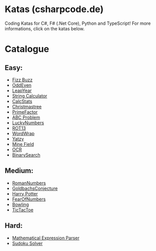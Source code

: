 # Katas (csharpcode.de)

Coding Katas for C#, F# (.Net Core), Python and TypeScript! For more informations, click on the katas below.


# Catalogue

Easy:
--------------
* [Fizz Buzz](/Descriptions/FizzBuzz.md)
* [OddEven](/Descriptions/OddEven.md)
* [LeapYear](/Descriptions/LeapYear.md)
* [String Calculator](/Descriptions/StringCalculator.md)
* [CalcStats](/Descriptions/CalcStats.md)
* [Christmastree](/Descriptions/Christmastree.md)
* [PrimeFactor](/Descriptions/PrimeFactor.md)
* [ABC Problem](/Descriptions/ABC.md)
* [LuckyNumbers](/Descriptions/LuckyNumbers.md)
* [ROT13](/Descriptions/ROT13.md)
* [WordWrap](/Descriptions/WordWrap.md)
* [Yatzy](/Descriptions/Yatzy.md)
* [Mine Field](/Descriptions/MineField.md)
* [OCR](/Descriptions/BankOCR.md)
* [BinarySearch](/Descriptions/BinarySearch.md)

Medium:
--------------
* [RomanNumbers](/Descriptions/RomanNumbers.md)
* [GoldbachsConjecture](/Descriptions/GoldbachsConjecture.md)
* [Harry Potter](/Descriptions/HarryPotter.md)
* [FearOfNumbers](/Descriptions/FearOfNumbers.md)
* [Bowling](/Descriptions/Bowling.md)
* [TicTacToe](/Descriptions/TicTacToe.md)

Hard:
--------------
* [Mathematical Expression Parser](/Descriptions/Calc.md)
* [Sudoku Solver](/Descriptions/Sudoku.md)
